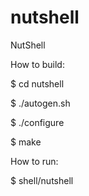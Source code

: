 # nutshell
NutShell

How to build:

$ cd nutshell

$ ./autogen.sh

$ ./configure

$ make


How to run:

$ shell/nutshell
